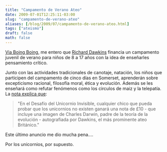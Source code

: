 ```yaml
---
title: "Campamento de Verano Ateo"
date: 2009-07-01T12:25:11-03:00
slug: "campamento-de-verano-ateo"
aliases: [/blog/2009/07/campamento-de-verano-ateo.html]
tags: ["ateismo"]
draft: false
math: false
---
```


[Via Boing Boing](http://www.boingboing.net/2009/07/01/richard-dawkins-help.html),
me entero que [Richard Dawkins](http://richarddawkins.net/) financia un
campamento juvenil de verano para niños de 8 a 17 años con la idea de
enseñarles pensamiento crítico.

Junto con las actividades tradicionales de canotaje, natación, los niños
que participen del campamento de cinco días en Somerset, aprenderán
sobre excepticismo racional, filosofía moral, ética y evolución. Además
se les enseñará como refutar fenómenos como los circulos de maiz y la
telepatía. La [nota explica que](http://www.boingboing.net/2009/07/01/richard-dawkins-help.html):

> "En el Desafío del Unicornio Invisible, cualquier chico que pueda
> probar que los unicornios no existen ganará una nota de £10 - que
> incluye una imagen de Charles Darwin, padre de la teoría de la
> evolución - autografiada por Dawkins, el más prominente ateo
> Británico."

Este último anuncio me dio mucha pena\....

Por los unicornios, por supuesto.
